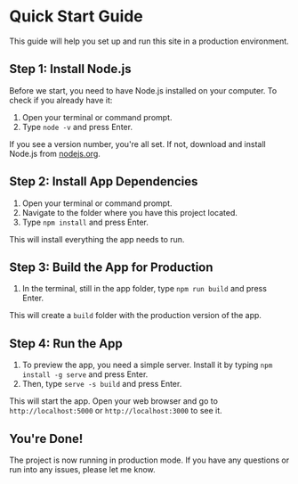 # Quick Start Guide

This guide will help you set up and run this site in a production environment.

## Step 1: Install Node.js

Before we start, you need to have Node.js installed on your computer. To check if you already have it:

1. Open your terminal or command prompt.
2. Type `node -v` and press Enter.

If you see a version number, you're all set. If not, download and install Node.js from [nodejs.org](https://nodejs.org/).

## Step 2: Install App Dependencies

1. Open your terminal or command prompt.
2. Navigate to the folder where you have this project located.
3. Type `npm install` and press Enter.

This will install everything the app needs to run.

## Step 3: Build the App for Production

1. In the terminal, still in the app folder, type `npm run build` and press Enter.

This will create a `build` folder with the production version of the app.

## Step 4: Run the App

1. To preview the app, you need a simple server. Install it by typing `npm install -g serve` and press Enter.
2. Then, type `serve -s build` and press Enter.

This will start the app. Open your web browser and go to `http://localhost:5000` or `http://localhost:3000` to see it.

## You're Done!

The project is now running in production mode. If you have any questions or run into any issues, please let me know.
